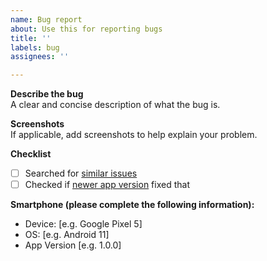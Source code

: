 ```yaml
---
name: Bug report
about: Use this for reporting bugs
title: ''
labels: bug
assignees: ''

---
```


**Describe the bug**  
A clear and concise description of what the bug is.

**Screenshots**  
If applicable, add screenshots to help explain your problem.

**Checklist**
- [ ] Searched for [similar issues](https://github.com/cyb3rko/cavedroid/issues)
- [ ] Checked if [newer app version](https://github.com/cyb3rko/cavedroid/releases/) fixed that

**Smartphone (please complete the following information):**
 - Device: [e.g. Google Pixel 5]
 - OS: [e.g. Android 11]
 - App Version [e.g. 1.0.0]
